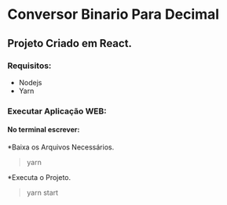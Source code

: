 # Conversor Binario Para Decimal

## Projeto Criado em React.

### Requisitos:
<ul>
  <li>Nodejs</li>
  <li>Yarn</li>
</ul>
 
  
### Executar Aplicação WEB: 

#### No terminal escrever:

*Baixa os Arquivos Necessários.
>  yarn

*Executa o Projeto.
>  yarn start

